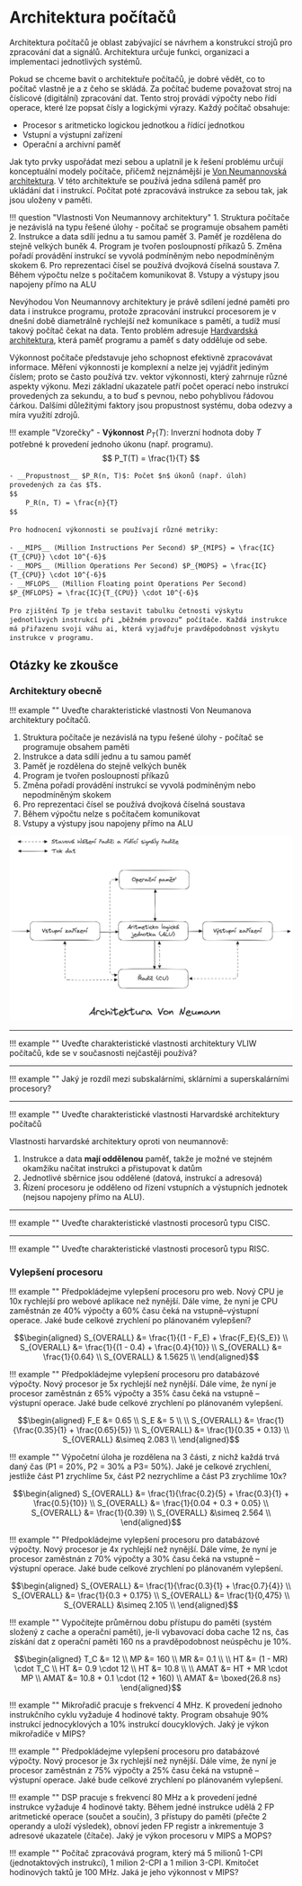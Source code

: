 # Architektura počítačů
Architektura počítačů je oblast zabývající se návrhem a konstrukcí strojů pro zpracování dat a signálů. Architektura určuje funkci, organizaci a implementaci jednotlivých systémů.

Pokud se chceme bavit o architektuře počítačů, je dobré vědět, co to počítač vlastně je a z čeho se skládá. Za počítač budeme považovat stroj na číslicové (digitální) zpracování dat. Tento stroj provádí výpočty nebo řídí operace, které lze popsat čísly a logickými výrazy. Každý počítač obsahuje:

- Procesor s aritmeticko logickou jednotkou a řídící jednotkou
- Vstupní a výstupní zařízení
- Operační a archivní paměť

Jak tyto prvky uspořádat mezi sebou a uplatnil je k řešení problému určují konceptuální modely počítače, přičemž nejznámější je [Von Neumannovská architektura](./von_neumann.md). V této architektuře se používá jedna sdílená paměť pro ukládání dat i instrukcí. Počítat poté zpracovává instrukce za sebou tak, jak jsou uloženy v paměti.

!!! question "Vlastnosti Von Neumannovy architektury"
    1. Struktura počítače je nezávislá na typu řešené úlohy - počítač se programuje obsahem paměti
    2. Instrukce a data sdílí jednu a tu samou paměť
    3. Paměť je rozdělena do stejně velkých buněk
    4. Program je tvořen posloupností příkazů
    5. Změna pořadí provádění instrukcí se vyvolá podmíněným nebo nepodmíněným skokem
    6. Pro reprezentaci čísel se používá dvojková číselná soustava
    7. Během výpočtu nelze s počítačem komunikovat
    8. Vstupy a výstupy jsou napojeny přímo na ALU

Nevýhodou Von Neumannovy architektury je právě sdílení jedné paměti pro data i instrukce programu, protože zpracování instrukcí procesorem je v dnešní době diametrálně rychlejší než komunikace s pamětí, a tudíž musí takový počítač čekat na data. Tento problém adresuje [Hardvardská architektura](./hardvarska_architektura.md), která paměť programu a paměť s daty odděluje od sebe.

Výkonnost počítače představuje jeho schopnost efektivně zpracovávat informace. Měření výkonnosti je komplexní a nelze jej vyjádřit jediným číslem; proto se často používá tzv. vektor výkonnosti, který zahrnuje různé aspekty výkonu. Mezi základní ukazatele patří počet operací nebo instrukcí provedených za sekundu, a to buď s pevnou, nebo pohyblivou řádovou čárkou. Dalšími důležitými faktory jsou propustnost systému, doba odezvy a míra využití zdrojů.

!!! example "Vzorečky"
    - __Výkonnost__ $P_T(T)$: Inverzní hodnota doby $T$ potřebné k provedení jednoho úkonu (např. programu).
    $$
        P_T(T) = \frac{1}{T}
    $$

    - __Propustnost__ $P_R(n, T)$: Počet $n$ úkonů (např. úloh) provedených za čas $T$.
    $$
        P_R(n, T) = \frac{n}{T}
    $$

    Pro hodnocení výkonnosti se používají různé metriky: 

    - __MIPS__ (Million Instructions Per Second) $P_{MIPS} = \frac{IC}{T_{CPU}} \cdot 10^{-6}$ 
    - __MOPS__ (Million Operations Per Second) $P_{MOPS} = \frac{IC}{T_{CPU}} \cdot 10^{-6}$ 
    - __MFLOPS__ (Million Floating point Operations Per Second) $P_{MFLOPS} = \frac{IC}{T_{CPU}} \cdot 10^{-6}$

    Pro zjištění Tp je třeba sestavit tabulku četnosti výskytu jednotlivých instrukcí při „běžném provozu“ počítače. Každá instrukce má přiřazenu svoji váhu ai, která vyjadřuje pravděpodobnost výskytu instrukce v programu.

## Otázky ke zkoušce

### Architektury obecně
!!! example ""
    Uveďte charakteristické vlastnosti Von Neumanova architektury počítačů.


1. Struktura počítače je nezávislá na typu řešené úlohy - počítač se programuje obsahem paměti
2. Instrukce a data sdílí jednu a tu samou paměť
3. Paměť je rozdělena do stejně velkých buněk
4. Program je tvořen posloupností příkazů
5. Změna pořadí provádění instrukcí se vyvolá podmíněným nebo nepodmíněným skokem
6. Pro reprezentaci čísel se používá dvojková číselná soustava
7. Během výpočtu nelze s počítačem komunikovat
8. Vstupy a výstupy jsou napojeny přímo na ALU

![von_neuman](../../images/von_neumann.png)

---

!!! example ""
    Uveďte charakteristické vlastnosti architektury VLIW počítačů, kde se v současnosti nejčastěji používá?

---

!!! example ""
    Jaký je rozdíl mezi subskalárními, sklárními a superskalárními procesory?

---

!!! example ""
    Uveďte charakteristické vlastnosti Harvardské architektury počítačů

Vlastnosti harvardské architektury oproti von neumannově:

1. Instrukce a data __mají oddělenou__ paměť, takže je možné ve stejném okamžiku načítat instrukci a přistupovat k datům
2. Jednotlivé sběrnice jsou oddělené (datová, instrukcí a adresová)
3. Řízení procesoru je odděleno od řízení vstupních a výstupních jednotek (nejsou napojeny přímo na ALU).

---

!!! example ""
    Uveďte charakteristické vlastnosti procesorů typu CISC.

---

!!! example ""
    Uveďte charakteristické vlastnosti procesorů typu RISC.

### Vylepšení procesoru
!!! example ""
    Předpokládejme vylepšení procesoru pro web. Nový CPU je 10x rychlejší pro webové aplikace než nynější. Dále víme, že nyní je CPU zaměstnán ze 40% výpočty a 60% času čeká na vstupně–výstupní operace. Jaké bude celkové zrychlení po plánovaném vylepšení?

$$\begin{aligned}
    S_{OVERALL} &= \frac{1}{(1 - F_E) + \frac{F_E}{S_E}} \\
    S_{OVERALL} &= \frac{1}{(1 - 0.4) + \frac{0.4}{10}} \\
    S_{OVERALL} &= \frac{1}{0.64} \\
    S_{OVERALL} & 1.5625 \\
\end{aligned}$$

!!! example ""
    Předpokládejme vylepšení procesoru pro databázové výpočty. Nový procesor je 5x rychlejší než nynější. Dále víme, že nyní je procesor zaměstnán z 65% výpočty a 35% času čeká na vstupně – výstupní operace. Jaké bude celkové zrychlení po plánovaném vylepšení.

$$\begin{aligned}
    F_E &= 0.65 \\
    S_E &= 5 \\
    \\
    S_{OVERALL} &= \frac{1}{\frac{0.35}{1} + \frac{0.65}{5}} \\
    S_{OVERALL} &= \frac{1}{0.35 + 0.13} \\
    S_{OVERALL} &\simeq 2.083 \\
\end{aligned}$$

!!! example ""
    Výpočetní úloha je rozdělena na 3 části, z nichž každá trvá daný čas (P1 = 20%, P2 = 30% a P3= 50%). Jaké je celkové zrychlení, jestliže část P1 zrychlíme 5x, část P2 nezrychlíme a část P3 zrychlíme 10x?

$$\begin{aligned}
    S_{OVERALL} &= \frac{1}{\frac{0.2}{5} + \frac{0.3}{1} + \frac{0.5}{10}} \\
    S_{OVERALL} &= \frac{1}{0.04 + 0.3 + 0.05} \\
    S_{OVERALL} &= \frac{1}{0.39} \\
    S_{OVERALL} &\simeq 2.564 \\
\end{aligned}$$

!!! example ""
    Předpokládejme vylepšení procesoru pro databázové výpočty. Nový procesor je 4x rychlejší než nynější. Dále víme, že nyní je procesor zaměstnán z 70% výpočty a 30% času čeká na vstupně – výstupní operace. Jaké bude celkové zrychlení po plánovaném vylepšení.

$$\begin{aligned}
    S_{OVERALL} &= \frac{1}{\frac{0.3}{1} + \frac{0.7}{4}} \\
    S_{OVERALL} &= \frac{1}{0.3 + 0.175} \\
    S_{OVERALL} &= \frac{1}{0,475} \\
    S_{OVERALL} &\simeq 2.105 \\
\end{aligned}$$

!!! example ""
    Vypočítejte průměrnou dobu přístupu do paměti (systém složený z cache a operační paměti), je-li vybavovací doba cache 12 ns, čas získání dat z operační paměti 160 ns a pravděpodobnost neúspěchu je 10%.

$$\begin{aligned}
    T_C &= 12 \\
    MP &= 160 \\
    MR &= 0.1 \\
    \\
    HT &= (1 - MR) \cdot T_C \\
    HT &= 0.9 \cdot 12 \\
    HT &= 10.8 \\
    \\
    AMAT &= HT + MR \cdot MP \\
    AMAT &= 10.8 + 0.1 \cdot (12 + 160) \\
    AMAT &= \boxed{26.8 ns}
\end{aligned}$$

!!! example ""
    Mikrořadič pracuje s frekvencí 4 MHz. K provedení jednoho instrukčního cyklu vyžaduje 4 hodinové takty. Program obsahuje 90% instrukcí jednocyklových a 10% instrukcí doucyklových. Jaký je výkon mikrořadiče v MIPS?

!!! example ""
    Předpokládejme vylepšení procesoru pro databázové výpočty. Nový procesor je 3x rychlejší než nynější. Dále víme, že nyní je procesor zaměstnán z 75% výpočty a 25% času čeká na vstupně – výstupní operace. Jaké bude celkové zrychlení po plánovaném vylepšení.

!!! example ""
    DSP pracuje s frekvencí 80 MHz a k provedení jedné instrukce vyžaduje 4 hodinové takty. Během jedné instrukce udělá 2 FP aritmetické operace (součet a součin), 3 přístupy do paměti (přečte 2 operandy a uloží výsledek), obnoví jeden FP registr a inkrementuje 3 adresové ukazatele (čítače). Jaký je výkon procesoru v MIPS a MOPS?

!!! example ""
    Počítač zpracovává program, který má 5 milionů 1-CPI (jednotaktových instrukcí), 1 milion 2-CPI a 1 milion 3-CPI. Kmitočet hodinových taktů je 100 MHz. Jaká je jeho výkonnost v MIPS?